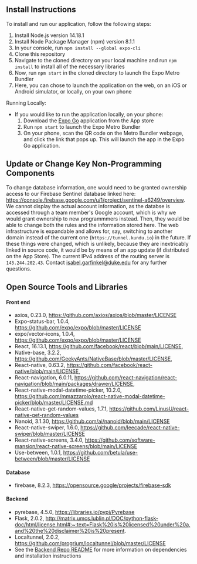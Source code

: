 ## Install Instructions
To install and run our application, follow the following steps:
1. Install Node.js version 14.18.1
2. Install Node Package Manager (npm) version 8.1.1
3. In your console, run `npm install --global expo-cli`
4. Clone this repository
5. Navigate to the cloned directory on your local machine and run `npm install` to install all of the necessary libraries
6. Now, run `npm start` in the cloned directory to launch the Expo Metro Bundler
7. Here, you can chose to launch the application on the web, on an iOS or Android simulator, or locally, on your own phone

Running Locally:
- If you would like to run the application locally, on your phone:
  1. Download the [Expo Go](https://expo.dev/client) application from the App store
  2. Run `npm start` to launch the Expo Metro Bundler
  3. On your phone, scan the QR code on the Metro Bundler webpage, and click the link that pops up. This will launch the app in the Expo Go application. 

## Update or Change Key Non-Programming Components
To change database information, one would need to be granted ownership access to our Firebase Sentinel database linked here: https://console.firebase.google.com/u/1/project/sentinel-a6249/overview. We cannot display the actual account information, as the databse is accessed through a team member's Google account, which is why we would grant ownership to new programmmers instead. Then, they would be able to change both the rules and the information stored here. 
The web infrastructure is expandable and allows for, say, switching to another domain instead of the current one (`https://tunnel.kundu.io`) in the future. If these things were changed, which is unlikely, because they are inextricably linked in source code, it would be by means of an app update (if distributed on the App Store). The current IPv4 address of the routing server is `143.244.202.43`. Contact [isabel.garfinkel@duke.edu](mailto:isabel.garfinkel@duke.edu) for any further questions.

## Open Source Tools and Libraries
#### Front end
- axios, 0.23.0, https://github.com/axios/axios/blob/master/LICENSE
- Expo-status-bar, 1.0.4, https://github.com/expo/expo/blob/master/LICENSE
- expo/vector-icons, 1.0.4, https://github.com/expo/expo/blob/master/LICENSE
- React, 16.13.1, https://github.com/facebook/react/blob/main/LICENSE, 
- Native-base, 3.2.2, https://github.com/GeekyAnts/NativeBase/blob/master/LICENSE, 
- React-native, 0.63.2, https://github.com/facebook/react-native/blob/main/LICENSE, 
- React-navigation, 6.0.11, https://github.com/react-navigation/react-navigation/blob/main/packages/drawer/LICENSE, 
- React-native-modal-datetime-picker, 10.2.0, https://github.com/mmazzarolo/react-native-modal-datetime-picker/blob/master/LICENSE.md
- React-native-get-random-values, 1.7.1, https://github.com/LinusU/react-native-get-random-values
- Nanoid, 3.1.30, https://github.com/ai/nanoid/blob/main/LICENSE
- React-native-swiper, 1.6.0, https://github.com/leecade/react-native-swiper/blob/master/LICENSE
- React-native-screens, 3.4.0, https://github.com/software-mansion/react-native-screens/blob/main/LICENSE
- Use-between, 1.0.1, https://github.com/betula/use-between/blob/master/LICENSE

#### Database 
- firebase, 8.2.3, https://opensource.google/projects/firebase-sdk
#### Backend
- pyrebase, 4.5.0, https://libraries.io/pypi/Pyrebase
- Flask, 2.0.2, http://matrix.umcs.lublin.pl/DOC/python-flask-doc/html/license.html#:~:text=Flask%20is%20licensed%20under%20a,and%20the%20disclaimer%20is%20present.
- Localtunnel, 2.0.2, https://github.com/progrium/localtunnel/blob/master/LICENSE
- See the [Backend Repo README](https://coursework.cs.duke.edu/compsci390_2021fall/sentinal/device-backend/-/blob/documentation/README.md) for more information on dependencies and installation instructions
